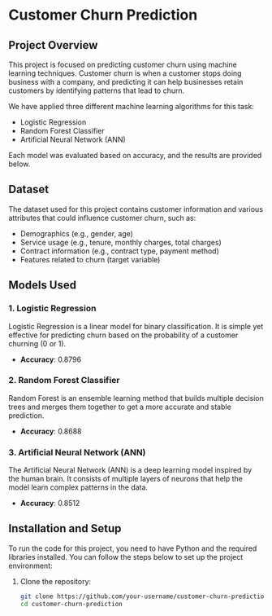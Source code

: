 # Customer Churn Prediction

## Project Overview

This project is focused on predicting customer churn using machine learning techniques. Customer churn is when a customer stops doing business with a company, and predicting it can help businesses retain customers by identifying patterns that lead to churn.

We have applied three different machine learning algorithms for this task:
- Logistic Regression
- Random Forest Classifier
- Artificial Neural Network (ANN)

Each model was evaluated based on accuracy, and the results are provided below.

## Dataset

The dataset used for this project contains customer information and various attributes that could influence customer churn, such as:
- Demographics (e.g., gender, age)
- Service usage (e.g., tenure, monthly charges, total charges)
- Contract information (e.g., contract type, payment method)
- Features related to churn (target variable)

## Models Used

### 1. Logistic Regression
Logistic Regression is a linear model for binary classification. It is simple yet effective for predicting churn based on the probability of a customer churning (0 or 1).

- **Accuracy**: 0.8796

### 2. Random Forest Classifier
Random Forest is an ensemble learning method that builds multiple decision trees and merges them together to get a more accurate and stable prediction.

- **Accuracy**: 0.8688

### 3. Artificial Neural Network (ANN)
The Artificial Neural Network (ANN) is a deep learning model inspired by the human brain. It consists of multiple layers of neurons that help the model learn complex patterns in the data.

- **Accuracy**: 0.8512

## Installation and Setup

To run the code for this project, you need to have Python and the required libraries installed. You can follow the steps below to set up the project environment:

1. Clone the repository:
   ```bash
   git clone https://github.com/your-username/customer-churn-prediction.git
   cd customer-churn-prediction
